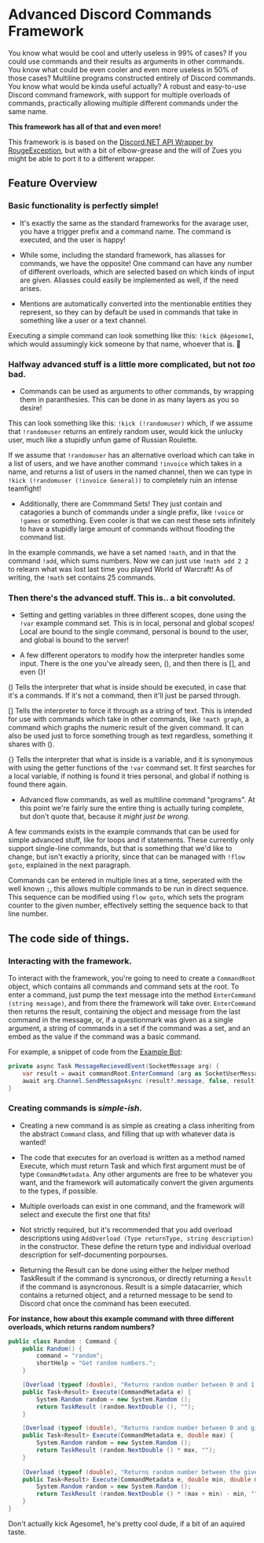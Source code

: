 # Advanced Discord Commands Framework

You know what would be cool and utterly useless in 99% of cases? If you could use commands and their results as arguments in other commands. You know what could be even cooler and even more useless in 50% of those cases? Multiline programs constructed entirely of Discord commands. You know what would be kinda useful actually? A robust and easy-to-use Discord command framework, with support for multiple overloads of commands, practically allowing multiple different commands under the same name.

**This framework has all of that and even more!**

This framework is is based on the [Discord.NET API Wrapper by RougeException](https://github.com/RogueException/Discord.Net), but with a bit of elbow-grease and the will of Zues you might be able to port it to a different wrapper.

## Feature Overview

### Basic functionality is perfectly simple!

* It's exactly the same as the standard frameworks for the avarage user, you have a trigger prefix and a command name. The command is executed, and the user is happy!

* While some, including the standard framework, has aliasses for commands, we have the opposite! One command can have any number of different overloads, which are selected based on which kinds of input are given. Aliasses could easily be implemented as well, if the need arises.

* Mentions are automatically converted into the mentionable entities they represent, so they can by default be used in commands that take in something like a user or a text channel.

Executing a simple command can look something like this: `!kick @Agesome1`, which would assumingly kick someone by that name, whoever that is. :thinking:

### Halfway advanced stuff is a little more complicated, but not *too* bad.

* Commands can be used as arguments to other commands, by wrapping them in paranthesies. This can be done in as many layers as you so desire!

This can look something like this: `!kick (!randomuser)` which, if we assume that `!randomuser` returns an entirely random user, would kick the unlucky user, much like a stupidly unfun game of Russian Roulette.

If we assume that `!randomuser` has an alternative overload which can take in a list of users, and we have another command `!invoice` which takes in a name, and returns a list of users in the named channel, then we can type in `!kick (!randomuser (!invoice General))` to completely ruin an intense teamfight!

* Additionally, there are Commmand Sets! They just contain and catagories a bunch of commands under a single prefix, like `!voice` or `!games` or something. Even cooler is that we can nest these sets infinitely to have a stupidly large amount of commands without flooding the command list.

In the example commands, we have a set named `!math`, and in that the command `!add`, which sums numbers. Now we can just use `!math add 2 2` to relearn what was lost last time you played World of Warcraft! As of writing, the `!math` set contains 25 commands.

### Then there's the advanced stuff. This is.. a bit convoluted.

* Setting and getting variables in three different scopes, done using the `!var` example command set. This is in local, personal and global scopes! Local are bound to the single command, personal is bound to the user, and global is bound to the server!

* A few different operators to modify how the interpreter handles some input. There is the one you've already seen, (), and then there is [], and even {}!

() Tells the interpreter that what is inside should be executed, in case that it's a commands. If it's not a command, then it'll just be parsed through.

[] Tells the interpreter to force it through as a string of text. This is intended for use with commands which take in other commands, like `!math graph`, a command which graphs the numeric result of the given command. It can also be used just to force something trough as text regardless, something it shares with ().

{} Tells the interpreter that what is inside is a variable, and it is synonymous with using the getter functions of the `!var` command set. It first searches for a local variable, if nothing is found it tries personal, and global if nothing is found there again.

* Advanced flow commands, as well as multiline command "programs". At this point we're fairly sure the entire thing is actually turing complete, but don't quote that, because it *might just be wrong.*

A few commands exists in the example commands that can be used for simple advanced stuff, like for loops and if statements. These currently only support single-line commands, but that is something that we'd like to change, but isn't exactly a priority, since that can be managed with `!flow goto`, explained in the next paragraph.

Commands can be entered in multiple lines at a time, seperated with the well known `;`, this allows multiple commands to be run in direct sequence. This sequence can be modified using `flow goto`, which sets the program counter to the given number, effectively setting the sequence back to that line number.

## The code side of things.

### Interacting with the framework.

To interact with the framework, you're going to need to create a `CommandRoot` object, which contains all commands and command sets at the root. To enter a command, just pump the text message into the method `EnterCommand (string message)`, and from there the framework will take over. `EnterCommand` then returns the result, containing the object and message from the last command in the message, or, if a questionmark was given as a single argument, a string of commands in a set if the command was a set, and an embed as the value if the command was a basic command.

For example, a snippet of code from the [Example Bot](ExampleBot/Program.cs):

```cs
private async Task MessageRecievedEvent(SocketMessage arg) {
    var result = await commandRoot.EnterCommand (arg as SocketUserMessage);
    await arg.Channel.SendMessageAsync (result?.message, false, result?.value as Embed);
}
```

### Creating commands is *simple-ish*.

* Creating a new command is as simple as creating a class inheriting from the abstract `Command` class, and filling that up with whatever data is wanted!

* The code that executes for an overload is written as a method named Execute, which must return Task<Result> and which first argument must be of type `CommandMetadata`. Any other arguments are free to be whatever you want, and the framework will automatically convert the given arguments to the types, if possible.

* Multiple overloads can exist in one command, and the framework will select and execute the first one that fits!

* Not strictly required, but it's recommended that you add overload descriptions using `AddOverload (Type returnType, string description)` in the constructor. These define the return type and individual overload description for self-documenting porpourses.

* Returning the Result can be done using either the helper method TaskResult if the command is syncronous, or directly returning a `Result` if the command is asyncronous. Result is a simple datacarrier, which contains a returned object, and a returned message to be send to Discord chat once the command has been executed.

**For instance, how about this example command with three different overloads, which returns random numbers?**

```cs
public class Random : Command {
    public Random() {
        command = "random";
        shortHelp = "Get random numbers.";
    }

    [Overload (typeof (double), "Returns random number between 0 and 1.")]
    public Task<Result> Execute(CommandMetadata e) {
        System.Random random = new System.Random ();
        return TaskResult (random.NextDouble (), "");
    }

    [Overload (typeof (double), "Returns random number between 0 and given number.")]
    public Task<Result> Execute(CommandMetadata e, double max) {
        System.Random random = new System.Random ();
        return TaskResult (random.NextDouble () * max, "");
    }
    
    [Overload (typeof (double), "Returns random number between the given numbers.")]
    public Task<Result> Execute(CommandMetadata e, double min, double max) {
        System.Random random = new System.Random ();
        return TaskResult (random.NextDouble () * (max + min) - min, "");
    }
}
```

Don't actually kick Agesome1, he's pretty cool dude, if a bit of an aquired taste.
